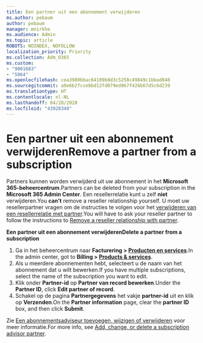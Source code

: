 ```yaml
---
title: Een partner uit een abonnement verwijderen
ms.author: pebaum
author: pebaum
manager: mnirkhe
ms.audience: Admin
ms.topic: article
ROBOTS: NOINDEX, NOFOLLOW
localization_priority: Priority
ms.collection: Adm_O365
ms.custom:
- "9001683"
- "5064"
ms.openlocfilehash: cea3980bbac64109b8d3c5258c49849c1bbad848
ms.sourcegitcommit: a9e6b2fcce8bd12fd079ed967f426b67d5c6d239
ms.translationtype: HT
ms.contentlocale: nl-NL
ms.lasthandoff: 04/28/2020
ms.locfileid: "43928348"
---
```

# <a name="remove-a-partner-from-a-subscription"></a><span data-ttu-id="4bd28-102">Een partner uit een abonnement verwijderen</span><span class="sxs-lookup"><span data-stu-id="4bd28-102">Remove a partner from a subscription</span></span>

<span data-ttu-id="4bd28-103">Partners kunnen worden verwijderd uit uw abonnement in het **Microsoft 365-beheercentrum**.</span><span class="sxs-lookup"><span data-stu-id="4bd28-103">Partners can be deleted from your subscription in the **Microsoft 365 Admin Center**.</span></span> <span data-ttu-id="4bd28-104">Een resellerrelatie kunt u zelf **niet** verwijderen.</span><span class="sxs-lookup"><span data-stu-id="4bd28-104">You **can't** remove a reseller relationship yourself.</span></span> <span data-ttu-id="4bd28-105">U moet uw resellerpartner vragen om de instructies te volgen voor het [verwijderen van een resellerrelatie met partner](https://docs.microsoft.com/partner-center/remove-a-relationship).</span><span class="sxs-lookup"><span data-stu-id="4bd28-105">You will have to ask your reseller partner to follow the instructions to [Remove a reseller relationship with partner](https://docs.microsoft.com/partner-center/remove-a-relationship).</span></span>

<span data-ttu-id="4bd28-106">**Een partner uit een abonnement verwijderen**</span><span class="sxs-lookup"><span data-stu-id="4bd28-106">**Delete a partner from a subscription**</span></span>

1. <span data-ttu-id="4bd28-107">Ga in het beheercentrum naar **Facturering > [Producten en services](https://go.microsoft.com/fwlink/p/?linkid=842054)**.</span><span class="sxs-lookup"><span data-stu-id="4bd28-107">In the admin center, got to **Billing > [Products & services](https://go.microsoft.com/fwlink/p/?linkid=842054)**.</span></span>
2. <span data-ttu-id="4bd28-108">Als u meerdere abonnementen hebt, selecteert u de naam van het abonnement dat u wilt bewerken.</span><span class="sxs-lookup"><span data-stu-id="4bd28-108">If you have multiple subscriptions, select the name of the subscription you want to edit.</span></span>
3. <span data-ttu-id="4bd28-109">Klik onder **Partner-id** op **Partner van record bewerken**.</span><span class="sxs-lookup"><span data-stu-id="4bd28-109">Under the **Partner ID**, click **Edit partner of record**.</span></span>
4. <span data-ttu-id="4bd28-110">Schakel op de pagina **Partnergegevens** het vakje **partner-id** uit en klik op **Verzenden**.</span><span class="sxs-lookup"><span data-stu-id="4bd28-110">On the **Partner information** page, clear the **partner ID** box, and then click **Submit**.</span></span>

<span data-ttu-id="4bd28-111">Zie [Een abonnementsadviseur toevoegen, wijzigen of verwijderen](https://docs.microsoft.com/microsoft-365/admin/misc/add-partner?view=o365-worldwide) voor meer informatie.</span><span class="sxs-lookup"><span data-stu-id="4bd28-111">For more info, see [Add, change, or delete a subscription advisor partner](https://docs.microsoft.com/microsoft-365/admin/misc/add-partner?view=o365-worldwide).</span></span>
